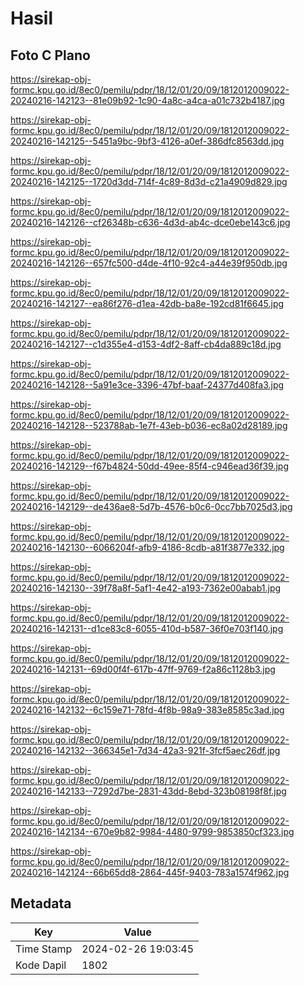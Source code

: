# Hasil

## Foto C Plano

https://sirekap-obj-formc.kpu.go.id/8ec0/pemilu/pdpr/18/12/01/20/09/1812012009022-20240216-142123--81e09b92-1c90-4a8c-a4ca-a01c732b4187.jpg

https://sirekap-obj-formc.kpu.go.id/8ec0/pemilu/pdpr/18/12/01/20/09/1812012009022-20240216-142125--5451a9bc-9bf3-4126-a0ef-386dfc8563dd.jpg

https://sirekap-obj-formc.kpu.go.id/8ec0/pemilu/pdpr/18/12/01/20/09/1812012009022-20240216-142125--1720d3dd-714f-4c89-8d3d-c21a4909d829.jpg

https://sirekap-obj-formc.kpu.go.id/8ec0/pemilu/pdpr/18/12/01/20/09/1812012009022-20240216-142126--cf26348b-c636-4d3d-ab4c-dce0ebe143c6.jpg

https://sirekap-obj-formc.kpu.go.id/8ec0/pemilu/pdpr/18/12/01/20/09/1812012009022-20240216-142126--657fc500-d4de-4f10-92c4-a44e39f950db.jpg

https://sirekap-obj-formc.kpu.go.id/8ec0/pemilu/pdpr/18/12/01/20/09/1812012009022-20240216-142127--ea86f276-d1ea-42db-ba8e-192cd81f6645.jpg

https://sirekap-obj-formc.kpu.go.id/8ec0/pemilu/pdpr/18/12/01/20/09/1812012009022-20240216-142127--c1d355e4-d153-4df2-8aff-cb4da889c18d.jpg

https://sirekap-obj-formc.kpu.go.id/8ec0/pemilu/pdpr/18/12/01/20/09/1812012009022-20240216-142128--5a91e3ce-3396-47bf-baaf-24377d408fa3.jpg

https://sirekap-obj-formc.kpu.go.id/8ec0/pemilu/pdpr/18/12/01/20/09/1812012009022-20240216-142128--523788ab-1e7f-43eb-b036-ec8a02d28189.jpg

https://sirekap-obj-formc.kpu.go.id/8ec0/pemilu/pdpr/18/12/01/20/09/1812012009022-20240216-142129--f67b4824-50dd-49ee-85f4-c946ead36f39.jpg

https://sirekap-obj-formc.kpu.go.id/8ec0/pemilu/pdpr/18/12/01/20/09/1812012009022-20240216-142129--de436ae8-5d7b-4576-b0c6-0cc7bb7025d3.jpg

https://sirekap-obj-formc.kpu.go.id/8ec0/pemilu/pdpr/18/12/01/20/09/1812012009022-20240216-142130--6066204f-afb9-4186-8cdb-a81f3877e332.jpg

https://sirekap-obj-formc.kpu.go.id/8ec0/pemilu/pdpr/18/12/01/20/09/1812012009022-20240216-142130--39f78a8f-5af1-4e42-a193-7362e00abab1.jpg

https://sirekap-obj-formc.kpu.go.id/8ec0/pemilu/pdpr/18/12/01/20/09/1812012009022-20240216-142131--d1ce83c8-6055-410d-b587-36f0e703f140.jpg

https://sirekap-obj-formc.kpu.go.id/8ec0/pemilu/pdpr/18/12/01/20/09/1812012009022-20240216-142131--69d00f4f-617b-47ff-9769-f2a86c1128b3.jpg

https://sirekap-obj-formc.kpu.go.id/8ec0/pemilu/pdpr/18/12/01/20/09/1812012009022-20240216-142132--6c159e71-78fd-4f8b-98a9-383e8585c3ad.jpg

https://sirekap-obj-formc.kpu.go.id/8ec0/pemilu/pdpr/18/12/01/20/09/1812012009022-20240216-142132--366345e1-7d34-42a3-921f-3fcf5aec26df.jpg

https://sirekap-obj-formc.kpu.go.id/8ec0/pemilu/pdpr/18/12/01/20/09/1812012009022-20240216-142133--7292d7be-2831-43dd-8ebd-323b08198f8f.jpg

https://sirekap-obj-formc.kpu.go.id/8ec0/pemilu/pdpr/18/12/01/20/09/1812012009022-20240216-142134--670e9b82-9984-4480-9799-9853850cf323.jpg

https://sirekap-obj-formc.kpu.go.id/8ec0/pemilu/pdpr/18/12/01/20/09/1812012009022-20240216-142124--66b65dd8-2864-445f-9403-783a1574f962.jpg


## Metadata

| Key        | Value               |
| ---------- | ------------------- |
| Time Stamp | 2024-02-26 19:03:45 |
| Kode Dapil | 1802                |



